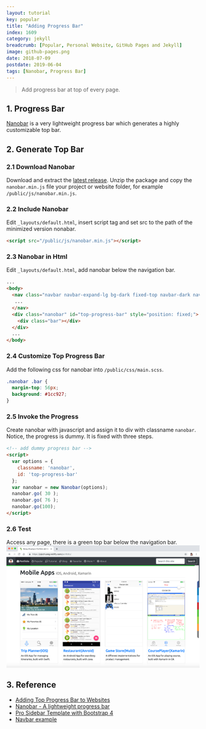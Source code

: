 ```yaml
---
layout: tutorial
key: popular
title: "Adding Progress Bar"
index: 1609
category: jekyll
breadcrumb: [Popular, Personal Website, GitHub Pages and Jekyll]
image: github-pages.png
date: 2018-07-09
postdate: 2019-06-04
tags: [Nanobar, Progress Bar]
---
```


> Add progress bar at top of every page.

## 1. Progress Bar
[Nanobar](http://nanobar.jacoborus.codes/) is a very lightweight progress bar which generates a highly customizable top bar.

## 2. Generate Top Bar
### 2.1 Download Nanobar
Download and extract the [latest release](https://github.com/jacoborus/nanobar/archive/master.zip). Unzip the package and copy the `nanobar.min.js` file your project or website folder, for example `/public/js/nanobar.min.js`.
### 2.2 Include Nanobar
Edit `_layouts/default.html`, insert script tag and set src to the path of the minimized version nonabar.
```html
<script src="/public/js/nanobar.min.js"></script>
```
### 2.3 Nanobar in Html
Edit `_layouts/default.html`, add nanobar below the navigation bar.
```html
...
<body>
  <nav class="navbar navbar-expand-lg bg-dark fixed-top navbar-dark navbar-custom">
   ...
  </nav>
  <div class="nanobar" id="top-progress-bar" style="position: fixed;">
    <div class="bar"></div>
  </div>
  ...
</body>
```
### 2.4 Customize Top Progress Bar
Add the following css for nanobar into `/public/css/main.scss`.
```css
.nanobar .bar {
  margin-top: 56px;
  background: #1cc927;
}
```
### 2.5 Invoke the Progress
Create nanobar with javascript and assign it to div with classname `nanobar`. Notice, the progress is dummy. It is fixed with three steps.
```html
<!-- add dummy progress bar -->
<script>
  var options = {
    classname: 'nanobar',
    id: 'top-progress-bar'
  };
  var nanobar = new Nanobar(options);
  nanobar.go( 30 );
  nanobar.go( 76 );
  nanobar.go(100);
</script>
```
### 2.6 Test
Access any page, there is a green top bar below the navigation bar.
![image](/public/images/githubpages/909/progress_bar.png)

## 3. Reference
* [Adding Top Progress Bar to Websites](https://blog.webjeda.com/top-bar-website/)
* [Nanobar - A lightweight progress bar](http://nanobar.jacoborus.codes/)
* [Pro Sidebar Template with Bootstrap 4](https://bootsnipp.com/snippets/Q0dAX)
* [Navbar example](https://getbootstrap.com/docs/4.1/examples/navbar-static/?)
